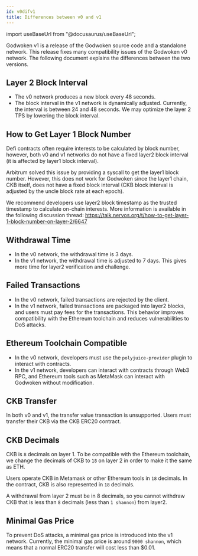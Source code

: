 ```yaml
---
id: v0difv1
title: Differences between v0 and v1
---
```

import useBaseUrl from "@docusaurus/useBaseUrl";

Godwoken v1 is a release of the Godwoken source code and a standalone network. This release fixes many compatibility issues of the Godwoken v0 network. The following document explains the differences between the two versions.

## Layer 2 Block Interval

- The v0 network produces a new block every 48 seconds.
- The block interval in the v1 network is dynamically adjusted. Currently, the interval is between 24 and 48 seconds. We may optimize the layer 2 TPS by lowering the block interval.

## How to Get Layer 1 Block Number

Defi contracts often require interests to be calculated by block number, however, both v0 and v1 networks do not have a fixed layer2 block interval (it is affected by layer1 block interval).

Arbitrum solved this issue by providing a syscall to get the layer1 block number. However, this does not work for Godwoken since the layer1 chain, CKB itself, does not have a fixed block interval (CKB block interval is adjusted by the uncle block rate at each epoch).

We recommend developers use layer2 block timestamp as the trusted timestamp to calculate on-chain interests. More information is available in the following discussion thread: https://talk.nervos.org/t/how-to-get-layer-1-block-number-on-layer-2/6647

## Withdrawal Time

- In the v0 network, the withdrawal time is 3 days.
- In the v1 network, the withdrawal time is adjusted to 7 days. This gives more time for layer2 verification and challenge.

## Failed Transactions

- In the v0 network, failed transactions are rejected by the client.
- In the v1 network, failed transactions are packaged into layer2 blocks, and users must pay fees for the transactions. This behavior improves compatibility with the Ethereum toolchain and reduces vulnerabilities to DoS attacks.

## Ethereum Toolchain Compatible

- In the v0 network, developers must use the `polyjuice-provider` plugin to interact with contracts.
- In the v1 network, developers can interact with contracts through Web3 RPC, and Ethereum tools such as MetaMask can interact with Godwoken without modification.

## CKB Transfer

In both v0 and v1, the transfer value transaction is unsupported. Users must transfer their CKB via the CKB ERC20 contract.

## CKB Decimals

CKB is `8` decimals on layer 1. To be compatible with the Ethereum toolchain, we change the decimals of CKB to `18` on layer 2 in order to make it the same as ETH.

Users operate CKB in Metamask or other Ethereum tools in `18` decimals. In the contract, CKB is also represented in `18` decimals.

A withdrawal from layer 2 must be in 8 decimals, so you cannot withdraw CKB that is less than `8` decimals (less than `1 shannon`) from layer2.

## Minimal Gas Price

To prevent DoS attacks, a minimal gas price is introduced into the v1 network. Currently, the minimal gas price is around `9000 shannon`, which means that a normal ERC20 transfer will cost less than $0.01.

